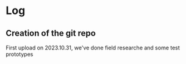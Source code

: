 # Log

## Creation of the git repo
First upload on 2023.10.31, we've done field researche and some test prototypes
